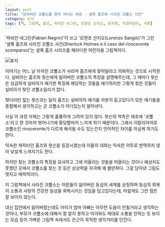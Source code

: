 ```yaml
---
layout: post
title: "읽어버린 코뿔소를 찾아 떠나는 여정 - 셜록 홈즈와 사라진 코뿔소 사건"
category: 도서
tags: [책, 그림책, 홈즈, 파비안 네그린, 로렌초 산지오, 유지연, 지양어린이, 서평]
---
```


'파비안 네그린(Fabian Negrin)'이 쓰고
'로렌초 산지오(Lorenzo Sangiò)'가 그린
'셜록 홈즈와 사라진 코뿔소 사건(Sherlock Holmes e il caso del rinoceronte scomparso)'는
셜록 홈즈 시리즈를 패러디한 어린이용 그림책이다.

![표지](https://lh3.googleusercontent.com/yGPfAQm5lBx5UaKSw6Ig07LQd77rrE60Pj_aXUClI0iFqM3LhfwNwjeHzytU1qDuHR2EWz2bXf6y4g=s480)

이야기는 어느 날 아끼던 코뿔소가 사라져 홈즈에게 찾아달라고 의뢰하는 것으로 시작한다.
실비아는 홈즈와 왓슨에게 잃어버린 코뿔소의 특징을 설명해주는데,
그 때마다 왓슨은 성급하게 실비아가 얘기한 특징에 해당하는 것들을 얘기하지만
그렇게 찾은 것들이 실비아가 찾던 코뿔소일리가 없다.

헛다리만 짚는 왓슨과는 달리 홈즈는 실비아의 얘기를 차분히 듣고있다가
모든 얘기들을 종합해서 생각하고는 곧 코뿔소가 어디있는지 알아낸다.

사실 이 과정 자체는 그렇게 훌륭하게 그려져 있지 않다.
왓슨의 억측은 애초에 '코뿔소'라고 한 것마저 벗어나기에 황당함마저 느끼게 하기 때문이다.
그래서 이탈리아어로 코뿔소인 rinoceronte가 다르게 해석될 수도 있는건지 언어적인 차이를 의심케 하기도 한다.

익숙한 캐릭터인 홈즈와 왓슨을 등장시켰는데
이들의 대화는 익숙한 어투로 번역하지 않아 낯설게 느껴지기도 한다.

하지만 찾는 코뿔소의 특징을 묘사하고
그에 어울리는 것들을 떠올리는 것이나
예상치도 못했던 곳에서 코뿔소를 찾는 것 등은 상상력을 자극해 꽤 볼만하다.
그걸 담아낸 그림도 멋지고 매력적이다.

이 그림책에서 사라진 코뿔소는 어른들이 잃어버린 동심의 세계를 상징하며
동심의 회복이 소통과 사랑의 건강한 일상을 회복시키는 것임을 담고있다는데,
아쉽게도 그런 점은 잘 보이지 않는다.

대신 집안에서 잃어버렸는데도 아이가 엄마 아빠는 아무런 도움이 안될거라고 생각하는 것이나,
부모가 코뿔소에 대해서 잘 알지 못하고 아이와도 제대로 소통을 안하는 듯 보이는 모습 등이
가벼운 그림책 속에서도 은근히 묵직한 생각거리를 던진다.
